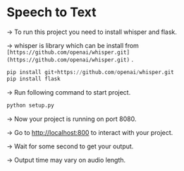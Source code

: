 # Speech to Text

→ To run this project you need to install whisper and flask.

→ whisper is library which can be install from `[https://github.com/openai/whisper.git](https://github.com/openai/whisper.git)` .

```python
pip install git+https://github.com/openai/whisper.git
pip install flask
```

→ Run following command to start project.

```python
python setup.py
```

→ Now your project is running on port 8080. 

→ Go to [http://localhost:800](http://localhost:800) to interact with your project.

→ Wait for some second to get your output.

→ Output time may vary on audio length.